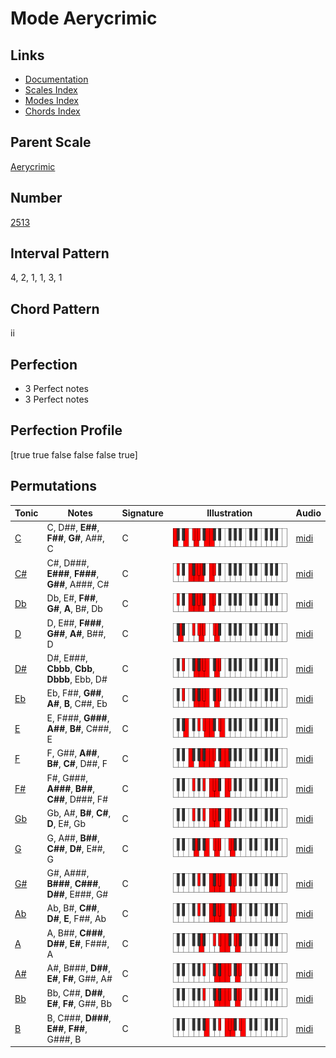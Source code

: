 # Mode Aerycrimic

## Links

- [Documentation](index.md)
- [Scales Index](Scales.md)
- [Modes Index](Modes.md)
- [Chords Index](Chords.md)

## Parent Scale

[Aerycrimic](ScaleAerycrimic.md)

## Number

[2513](https://ianring.com/musictheory/scales/2513)

## Interval Pattern

4, 2, 1, 1, 3, 1

## Chord Pattern

ii

## Perfection

- 3 Perfect notes
- 3 Perfect notes

## Perfection Profile

[true true false false false true]

## Permutations

| Tonic | Notes | Signature | Illustration | Audio |
|-------|-------|-----------|--------------|-------|
| [C](ModeCNaturalAerycrimic.md) | C, D##, **E##**, **F##**, **G#**, A##, C | C | ![CNaturalAerycrimic](ModeCNaturalAerycrimic.png) | [midi](https://github.com/edipermadi/music/blob/main/docs/ModeCNaturalAerycrimic.mid?raw=true) |
| [C#](ModeCSharpAerycrimic.md) | C#, D###, **E###**, **F###**, **G##**, A###, C# | C | ![CSharpAerycrimic](ModeCSharpAerycrimic.png) | [midi](https://github.com/edipermadi/music/blob/main/docs/ModeCSharpAerycrimic.mid?raw=true) |
| [Db](ModeDFlatAerycrimic.md) | Db, E#, **F##**, **G#**, **A**, B#, Db | C | ![DFlatAerycrimic](ModeDFlatAerycrimic.png) | [midi](https://github.com/edipermadi/music/blob/main/docs/ModeDFlatAerycrimic.mid?raw=true) |
| [D](ModeDNaturalAerycrimic.md) | D, E##, **F###**, **G##**, **A#**, B##, D | C | ![DNaturalAerycrimic](ModeDNaturalAerycrimic.png) | [midi](https://github.com/edipermadi/music/blob/main/docs/ModeDNaturalAerycrimic.mid?raw=true) |
| [D#](ModeDSharpAerycrimic.md) | D#, E###, **Cbbb**, **Cbb**, **Dbbb**, Ebb, D# | C | ![DSharpAerycrimic](ModeDSharpAerycrimic.png) | [midi](https://github.com/edipermadi/music/blob/main/docs/ModeDSharpAerycrimic.mid?raw=true) |
| [Eb](ModeEFlatAerycrimic.md) | Eb, F##, **G##**, **A#**, **B**, C##, Eb | C | ![EFlatAerycrimic](ModeEFlatAerycrimic.png) | [midi](https://github.com/edipermadi/music/blob/main/docs/ModeEFlatAerycrimic.mid?raw=true) |
| [E](ModeENaturalAerycrimic.md) | E, F###, **G###**, **A##**, **B#**, C###, E | C | ![ENaturalAerycrimic](ModeENaturalAerycrimic.png) | [midi](https://github.com/edipermadi/music/blob/main/docs/ModeENaturalAerycrimic.mid?raw=true) |
| [F](ModeFNaturalAerycrimic.md) | F, G##, **A##**, **B#**, **C#**, D##, F | C | ![FNaturalAerycrimic](ModeFNaturalAerycrimic.png) | [midi](https://github.com/edipermadi/music/blob/main/docs/ModeFNaturalAerycrimic.mid?raw=true) |
| [F#](ModeFSharpAerycrimic.md) | F#, G###, **A###**, **B##**, **C##**, D###, F# | C | ![FSharpAerycrimic](ModeFSharpAerycrimic.png) | [midi](https://github.com/edipermadi/music/blob/main/docs/ModeFSharpAerycrimic.mid?raw=true) |
| [Gb](ModeGFlatAerycrimic.md) | Gb, A#, **B#**, **C#**, **D**, E#, Gb | C | ![GFlatAerycrimic](ModeGFlatAerycrimic.png) | [midi](https://github.com/edipermadi/music/blob/main/docs/ModeGFlatAerycrimic.mid?raw=true) |
| [G](ModeGNaturalAerycrimic.md) | G, A##, **B##**, **C##**, **D#**, E##, G | C | ![GNaturalAerycrimic](ModeGNaturalAerycrimic.png) | [midi](https://github.com/edipermadi/music/blob/main/docs/ModeGNaturalAerycrimic.mid?raw=true) |
| [G#](ModeGSharpAerycrimic.md) | G#, A###, **B###**, **C###**, **D##**, E###, G# | C | ![GSharpAerycrimic](ModeGSharpAerycrimic.png) | [midi](https://github.com/edipermadi/music/blob/main/docs/ModeGSharpAerycrimic.mid?raw=true) |
| [Ab](ModeAFlatAerycrimic.md) | Ab, B#, **C##**, **D#**, **E**, F##, Ab | C | ![AFlatAerycrimic](ModeAFlatAerycrimic.png) | [midi](https://github.com/edipermadi/music/blob/main/docs/ModeAFlatAerycrimic.mid?raw=true) |
| [A](ModeANaturalAerycrimic.md) | A, B##, **C###**, **D##**, **E#**, F###, A | C | ![ANaturalAerycrimic](ModeANaturalAerycrimic.png) | [midi](https://github.com/edipermadi/music/blob/main/docs/ModeANaturalAerycrimic.mid?raw=true) |
| [A#](ModeASharpAerycrimic.md) | A#, B###, **D##**, **E#**, **F#**, G##, A# | C | ![ASharpAerycrimic](ModeASharpAerycrimic.png) | [midi](https://github.com/edipermadi/music/blob/main/docs/ModeASharpAerycrimic.mid?raw=true) |
| [Bb](ModeBFlatAerycrimic.md) | Bb, C##, **D##**, **E#**, **F#**, G##, Bb | C | ![BFlatAerycrimic](ModeBFlatAerycrimic.png) | [midi](https://github.com/edipermadi/music/blob/main/docs/ModeBFlatAerycrimic.mid?raw=true) |
| [B](ModeBNaturalAerycrimic.md) | B, C###, **D###**, **E##**, **F##**, G###, B | C | ![BNaturalAerycrimic](ModeBNaturalAerycrimic.png) | [midi](https://github.com/edipermadi/music/blob/main/docs/ModeBNaturalAerycrimic.mid?raw=true) |
